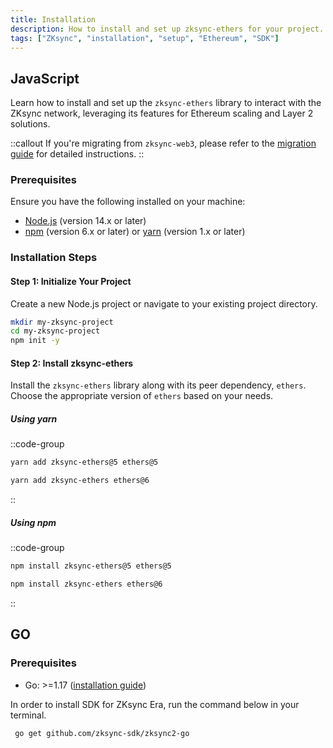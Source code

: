 ```yaml
---
title: Installation
description: How to install and set up zksync-ethers for your project.
tags: ["ZKsync", "installation", "setup", "Ethereum", "SDK"]
---
```


## JavaScript

Learn how to install and set up the `zksync-ethers` library to interact with the ZKsync network, leveraging its
features for Ethereum scaling and Layer 2 solutions.

::callout
If you're migrating from `zksync-web3`, please refer to the [migration guide](/sdk/js/ethers/v6/migration) for detailed instructions.
::

### Prerequisites

Ensure you have the following installed on your machine:

- [Node.js](https://nodejs.org/) (version 14.x or later)
- [npm](https://www.npmjs.com/) (version 6.x or later) or [yarn](https://yarnpkg.com/) (version 1.x or later)

### Installation Steps

#### Step 1: Initialize Your Project

Create a new Node.js project or navigate to your existing project directory.

```bash
mkdir my-zksync-project
cd my-zksync-project
npm init -y
```

#### Step 2: Install zksync-ethers

Install the `zksync-ethers` library along with its peer dependency, `ethers`. Choose the appropriate
version of `ethers` based on your needs.

##### Using yarn

::code-group

```sh [ethers-v5]
yarn add zksync-ethers@5 ethers@5
```

```sh [ethers-v6]
yarn add zksync-ethers ethers@6
```

::

##### Using npm

::code-group

```sh [ethers-v5]
npm install zksync-ethers@5 ethers@5
```

```sh [ethers-v6]
npm install zksync-ethers ethers@6
```

::

## GO

### Prerequisites

- Go: >=1.17 ([installation guide](https://go.dev/dl/))

In order to install SDK for ZKsync Era, run the command below in your terminal.

```shell
 go get github.com/zksync-sdk/zksync2-go
```

